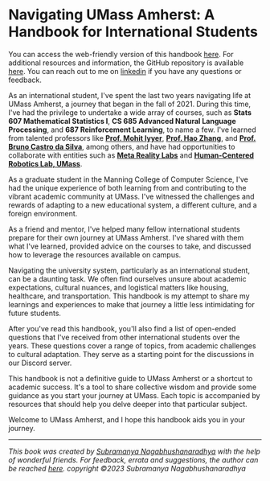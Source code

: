 # Navigating UMass Amherst: A Handbook for International Students
You can access the web-friendly version of this handbook [here](https://subramanya.ai/Navigating-UMass-Amherst-A-Handbook-for-International-Students/). For additional resources and information, the GitHub repository is available [here](https://github.com/subramanya1997/Navigating-UMass-Amherst-A-Handbook-for-International-Students). You can reach out to me on [linkedin](https://www.linkedin.com/in/nsubramanya) if you have any questions or feedback.

As an international student, I've spent the last two years navigating life at UMass Amherst, a journey that began in the fall of 2021. During this time, I've had the privilege to undertake a wide array of courses, such as **Stats 607 Mathematical Statistics I**, **CS 685 Advanced Natural Language Processing**, and **687 Reinforcement Learning**, to name a few. I've learned from talented professors like **[Prof. Mohit Iyyer](https://people.cs.umass.edu/~miyyer/)**, **[Prof. Hao Zhang](https://hcr.cs.umass.edu/people/hzhang/)**, and **[Prof. Bruno Castro da Silva](https://people.cs.umass.edu/~bsilva/)**, among others, and have had opportunities to collaborate with entities such as **[Meta Reality Labs](https://about.meta.com/realitylabs/)** and **[Human-Centered Robotics Lab, UMass](https://hcr.cs.umass.edu/)**.

As a graduate student in the Manning College of Computer Science, I've had the unique experience of both learning from and contributing to the vibrant academic community at UMass. I've witnessed the challenges and rewards of adapting to a new educational system, a different culture, and a foreign environment.

As a friend and mentor, I've helped many fellow international students prepare for their own journey at UMass Amherst. I've shared with them what I've learned, provided advice on the courses to take, and discussed how to leverage the resources available on campus.

Navigating the university system, particularly as an international student, can be a daunting task. We often find ourselves unsure about academic expectations, cultural nuances, and logistical matters like housing, healthcare, and transportation. This handbook is my attempt to share my learnings and experiences to make that journey a little less intimidating for future students.

After you've read this handbook, you'll also find a list of open-ended questions that I've received from other international students over the years. These questions cover a range of topics, from academic challenges to cultural adaptation. They serve as a starting point for the discussions in our Discord server.

This handbook is not a definitive guide to UMass Amherst or a shortcut to academic success. It's a tool to share collective wisdom and provide some guidance as you start your journey at UMass. Each topic is accompanied by resources that should help you delve deeper into that particular subject.

Welcome to UMass Amherst, and I hope this handbook aids you in your journey.

---
*This book was created by [Subramanya Nagabhushanaradhya](https://subramanya.ai) with the help of wonderful friends. For feedback, errata and suggestions, the author can be reached [here](https://www.linkedin.com/in/nsubramanya). copyright ©2023 Subramanya Nagabhushanaradhya*